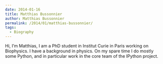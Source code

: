 ```yaml
---
date: 2014-01-16
title: Matthias Bussonnier
author: Matthias Bussonnier
permalink: /2014/01/matthias-bussonnier/
tags:
  - Biography
---
```

<p style="text-align: left;">
  Hi, I&#8217;m Matthias, I am a PhD student in Institut Curie in Paris working on Biophysics. I have a background in physics. On my spare time I do mostly some Python, and in particular work in the core team of the IPython project.
</p>
